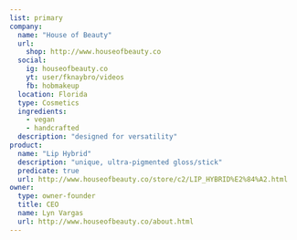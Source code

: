 ```yaml
---
list: primary
company:
  name: "House of Beauty"
  url:
    shop: http://www.houseofbeauty.co
  social:
    ig: houseofbeauty.co
    yt: user/fknaybro/videos
    fb: hobmakeup
  location: Florida
  type: Cosmetics
  ingredients:
    - vegan
    - handcrafted
  description: "designed for versatility"
product:
  name: "Lip Hybrid"
  description: "unique, ultra-pigmented gloss/stick"
  predicate: true
  url: http://www.houseofbeauty.co/store/c2/LIP_HYBRID%E2%84%A2.html
owner:
  type: owner-founder
  title: CEO
  name: Lyn Vargas
  url: http://www.houseofbeauty.co/about.html
---
```

